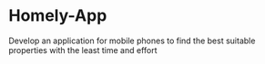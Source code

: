 # Homely-App
Develop an application for mobile phones to find the best suitable properties with the least time and effort
